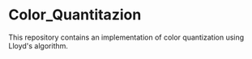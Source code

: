 # Color_Quantitazion
This repository contains an implementation of color quantization using Lloyd's algorithm.
